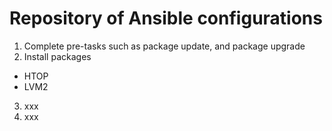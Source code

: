 # Repository of Ansible configurations

1. Complete pre-tasks such as package update, and package upgrade
2. Install packages 
  * HTOP
  * LVM2
3. xxx
4. xxx

